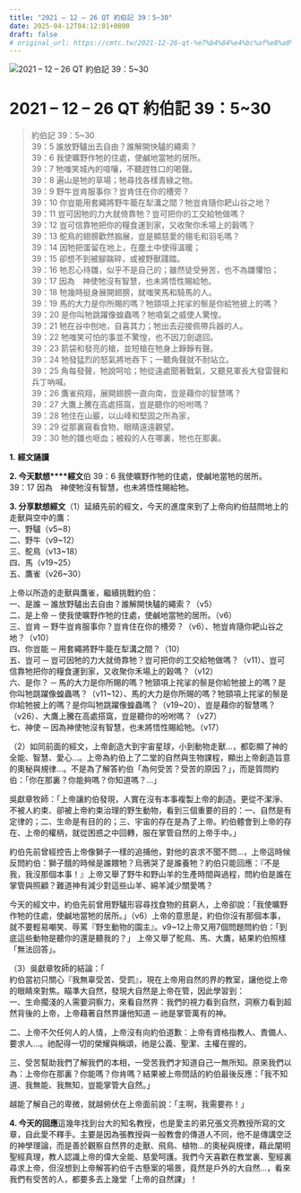 ```yaml
---
title: "2021 – 12 – 26 QT 約伯記 39：5~30"
date: 2025-04-12T04:12:01+0800
draft: false
# original_url: https://cmtc.tw/2021-12-26-qt-%e7%b4%84%e4%bc%af%e8%a8%98-39%ef%bc%9a530
---
```


![2021 – 12 – 26 QT 約伯記 39：5~30](/images/qt.jpg   "2021 – 12 – 26 QT 約伯記 39：5~30")

# 2021 – 12 – 26 QT 約伯記 39：5~30

> 約伯記 39：5~30  
> 39：5 誰放野驢出去自由？誰解開快驢的繩索？  
> 39：6 我使曠野作牠的住處，使鹹地當牠的居所。  
> 39：7 牠嗤笑城內的喧嚷，不聽趕牲口的喝聲。  
> 39：8 遍山是牠的草場；牠尋找各樣青綠之物。  
> 39：9 野牛豈肯服事你？豈肯住在你的槽旁？  
> 39：10 你豈能用套繩將野牛籠在犁溝之間？牠豈肯隨你耙山谷之地？  
> 39：11 豈可因牠的力大就倚靠牠？豈可把你的工交給牠做嗎？  
> 39：12 豈可信靠牠把你的糧食運到家，又收聚你禾場上的穀嗎？  
> 39：13 鴕鳥的翅膀歡然搧展，豈是顯慈愛的翎毛和羽毛嗎？  
> 39：14 因牠把蛋留在地上，在塵土中使得溫暖；  
> 39：15 卻想不到被腳踹碎，或被野獸踐踏。  
> 39：16 牠忍心待雛，似乎不是自己的；雖然徒受勞苦，也不為雛懼怕；  
> 39：17 因為　神使牠沒有智慧，也未將悟性賜給牠。  
> 39：18 牠幾時挺身展開翅膀，就嗤笑馬和騎馬的人。  
> 39：19 馬的大力是你所賜的嗎？牠頸項上挓挲的鬃是你給牠披上的嗎？  
> 39：20 是你叫牠跳躍像蝗蟲嗎？牠噴氣之威使人驚惶。  
> 39：21 牠在谷中刨地，自喜其力；牠出去迎接佩帶兵器的人。  
> 39：22 牠嗤笑可怕的事並不驚惶，也不因刀劍退回。  
> 39：23 箭袋和發亮的槍，並短槍在牠身上錚錚有聲。  
> 39：24 牠發猛烈的怒氣將地吞下；一聽角聲就不耐站立。  
> 39：25 角每發聲，牠說呵哈；牠從遠處聞著戰氣，又聽見軍長大發雷聲和兵丁吶喊。  
> 39：26 鷹雀飛翔，展開翅膀一直向南，豈是藉你的智慧嗎？  
> 39：27 大鷹上騰在高處搭窩，豈是聽你的吩咐嗎？  
> 39：28 牠住在山巖，以山峰和堅固之所為家，  
> 39：29 從那裏窺看食物，眼睛遠遠觀望。  
> 39：30 牠的雛也咂血；被殺的人在哪裏，牠也在那裏。

**1.** **經文誦讀**

**2. 今天默想****經文**伯 39：6 我使曠野作牠的住處，使鹹地當牠的居所。  
39：17 因為　神使牠沒有智慧，也未將悟性賜給牠。

**3. 分享默想經文**（1）延續先前的經文，今天的進度來到了上帝向約伯喆問地上的走獸與空中的鷹：  
一、野驢（v5~8）  
二、野牛（v9~12）  
三、鴕鳥（v13~18）  
四、馬（v19~25）  
五、鷹雀（v26~30）

上帝以所造的走獸與鷹雀，繼續挑戰約伯：  
一、是誰 ─ 誰放野驢出去自由？誰解開快驢的繩索？（v5）  
二、是上帝 ─ 使我使曠野作牠的住處，使鹹地當牠的居所。（v6）  
三、豈肯 ─ 野牛豈肯服事你？豈肯住在你的槽旁？（v6）、牠豈肯隨你耙山谷之地？（v10）  
四、你豈能 ─ 用套繩將野牛籠在犁溝之間？（10）  
五、豈可 ─ 豈可因牠的力大就倚靠牠？豈可把你的工交給牠做嗎？（v11）、豈可信靠牠把你的糧食運到家，又收聚你禾場上的穀嗎？（v12）  
六、是你？ ─ 馬的大力是你所賜的嗎？牠頸項上挓挲的鬃是你給牠披上的嗎？是你叫牠跳躍像蝗蟲嗎？（v11~12）、馬的大力是你所賜的嗎？牠頸項上挓挲的鬃是你給牠披上的嗎？是你叫牠跳躍像蝗蟲嗎？（v19~20）、豈是藉你的智慧嗎？（v26）、大鷹上騰在高處搭窩，豈是聽你的吩咐嗎？（v27）  
七、神使 ─ 因為神使牠沒有智慧，也未將悟性賜給牠。（v17）

（2）如同前面的經文，上帝創造大到宇宙星球，小到動物走獸…，都彰顯了神的全能、智慧、愛心…。上帝為約伯上了二堂的自然與生物課程，顯出上帝創造旨意的奧秘與規律…。不是為了解答約伯「為何受苦？受苦的原因？」，而是質問約伯：「你在那裏？你能夠嗎？你知道嗎？…」

吳獻章牧師：「上帝讓約伯發現，人實在沒有本事複製上帝的創造。更從不潔淨、不被人約束、卻被上帝約束治理的野生動物，看到三個重要的目的：一、自然是有定律的；二、生命是有目的的；三、宇宙的存在是為了上帝。約伯體會到上帝的存在、上帝的權柄，就從困惑之中回轉，服在掌管自然的上帝手中。」

約伯先前曾經控告上帝像獅子一樣的追捕他，對他的哀求不聞不問…，上帝這時候反問約伯：獅子餓的時候是誰餵牠？烏鴉哭了是誰養牠？約伯只能回應：『不是我，我沒那個本事！』上帝又舉了野牛和野山羊的生產時間與過程，問約伯是誰在掌管與照顧？難道神有減少對這些山羊、綿羊減少關愛嗎？

今天的經文中，約伯先前曾用野驢形容尋找食物的貧窮人，上帝卻說：「我使曠野作牠的住處，使鹹地當牠的居所。」（v6）上帝的意思是，約伯你沒有那個本事，就不要輕易嘲笑、辱罵『野生動物的園主』。v9~12上帝又用7個問題問約伯：「到底這些動物是聽你的還是聽我的？」 上帝又舉了鴕鳥、馬、大鷹，結果約伯照樣「無法回答」。

（3）吳獻章牧師的結論：「  
約伯當初只關心『我無辜受苦、受罰』，現在上帝用自然的界的教室，讓他從上帝的眼睛來對焦。瞄準大自然，發現大自然是上帝在管，因此學習到：  
一、生命擱淺的人需要洞察力，來看自然界：我們的視力看到自然，洞察力看到超然背後的上帝，上帝藉著自然界讓他知道 ─ 祂是掌管萬有的神。

二、上帝不欠任何人的人情，上帝沒有向約伯道歉：上帝有資格指教人、責備人、要求人…。祂配得一切的榮耀與稱頌，祂是公義、聖潔、主權在握的。

三、受苦幫助我們了解我們的本相，一受苦我們才知道自己一無所知。原來我們以為：上帝你在那裏？你能嗎？你肯嗎？結果被上帝問話的約伯最後反應：「我不知道、我無能、我無知，豈能掌管大自然。」

越能了解自己的卑微，就越俯伏在上帝面前說：「主啊，我需要祢！」

**4. 今天的回應**這幾年找到台大的知名教授，也是愛主的弟兄張文亮教授所寫的文章，自此愛不釋手。主要是因為張教授與一般教會的傳道人不同，他不是傳講空泛的神學理論，而是善於觀察自然界的走獸、飛鳥、植物…的奧秘與規律，藉此闡明聖經真理，教人認識上帝的偉大全能、慈愛呵護。我們今天喜歡在教堂裏、聖經裏尋求上帝，但沒想到上帝解答約伯千古懸案的場景，竟然是戶外的大自然…，看來我們有受苦的人，都要多去上幾堂「上帝的自然課」！